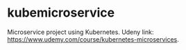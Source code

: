 # kubemicroservice
Microservice project using Kubernetes. Udeny link: https://www.udemy.com/course/kubernetes-microservices.

